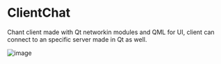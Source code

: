# ClientChat

Chant client made with Qt networkin modules and QML for UI, client can connect to an specific server made in Qt as well.

![image](https://user-images.githubusercontent.com/93591202/206455311-78bc3b67-cc46-49af-9e00-949dda0fe886.png)

